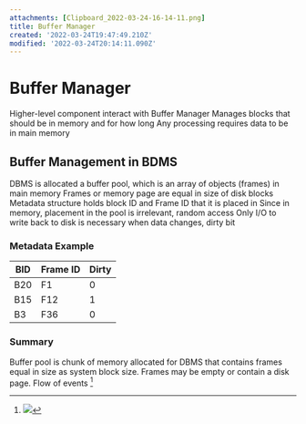 ```yaml
---
attachments: [Clipboard_2022-03-24-16-14-11.png]
title: Buffer Manager
created: '2022-03-24T19:47:49.210Z'
modified: '2022-03-24T20:14:11.090Z'
---
```


# Buffer Manager

Higher-level component interact with Buffer Manager
Manages blocks that should be in memory and for how long
Any processing requires data to be in main memory

## Buffer Management in BDMS
DBMS is allocated a buffer pool, which is an array of objects (frames) in main memory
Frames or memory page are equal in size of disk blocks
Metadata structure holds block ID and Frame ID that it is placed in
Since in memory, placement in the pool is irrelevant, random access
Only I/O to write back to disk is necessary when data changes, dirty bit

### Metadata Example
| BID | Frame ID | Dirty |
|-----|----------|-------|
| B20 | F1 | 0 | 
| B15 | F12 | 1 |
| B3 | F36 | 0 |

### Summary
Buffer pool is chunk of memory allocated for DBMS that contains frames equal in size as system block size. Frames may be empty or contain a disk page.
Flow of events [^1]

[^1]:![](@attachment/Clipboard_2022-03-24-16-14-11.png)
